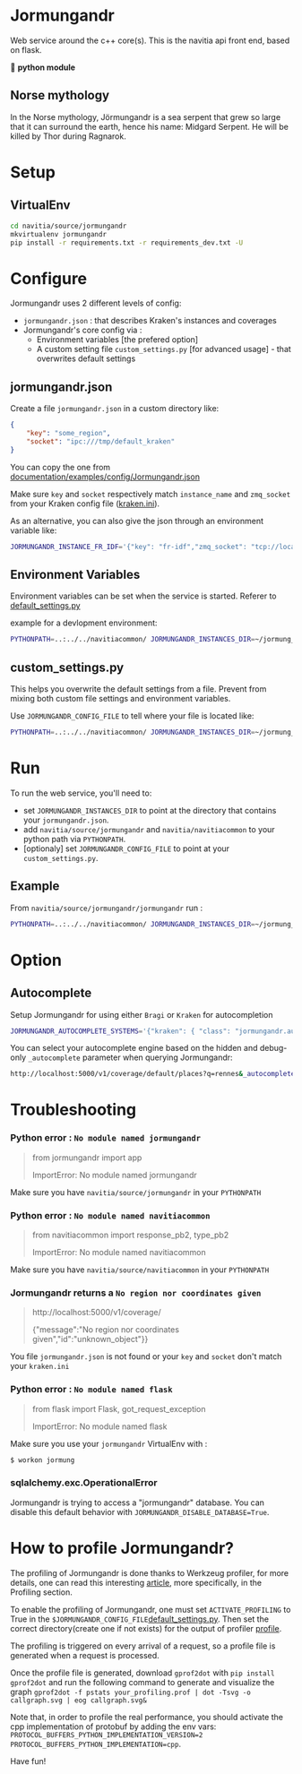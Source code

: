 
# Jormungandr
Web service around the c++ core(s). This is the navitia api front end, based on flask.

:snake: **python module**

## Norse mythology
In the Norse mythology, Jörmungandr is a sea serpent that grew so large that it can surround the earth, hence his name: Midgard Serpent. He will be killed by Thor during Ragnarok.

# Setup
## VirtualEnv

```sh
cd navitia/source/jormungandr
mkvirtualenv jormungandr
pip install -r requirements.txt -r requirements_dev.txt -U
```

# Configure

Jormungandr uses 2 different levels of config:
* `jormungandr.json` : that describes Kraken's instances and coverages
* Jormungandr's core config via :
	* Environment variables [the prefered option]  
	* A custom setting file `custom_settings.py` [for advanced usage] - that overwrites default settings

## jormungandr.json

Create a file `jormungandr.json` in a custom directory like:

```json
{
    "key": "some_region",
    "socket": "ipc:///tmp/default_kraken"
}
```

You can copy the one from [documentation/examples/config/Jormungandr.json](https://github.com/CanalTP/navitia/blob/dev/documentation/examples/config/Jormungandr.json)

Make sure `key` and `socket` respectively match `instance_name` and `zmq_socket` from your Kraken config file ([kraken.ini](https://github.com/CanalTP/navitia/blob/dev/documentation/examples/config/kraken.ini)).

As an alternative, you can also give the json through an environment variable like:
```sh
JORMUNGANDR_INSTANCE_FR_IDF='{"key": "fr-idf","zmq_socket": "tcp://localhost:3000"}'
```

## Environment Variables

Environment variables can be set when the service is started. Referer to [default_settings.py](https://github.com/CanalTP/navitia/blob/dev/source/jormungandr/jormungandr/default_settings.py)

example for a devlopment environment: 

```sh
PYTHONPATH=..:../../navitiacommon/ JORMUNGANDR_INSTANCES_DIR=~/jormung_conf/ JORMUNGANDR_START_MONITORING_THREAD=False  JORMUNGANDR_DISABLE_DATABASE=True JORMUNGANDR_IS_PUBLIC=True python manage.py runserver
```

## custom_settings.py

This helps you overwrite the default settings from a file. Prevent from mixing both custom file settings and environment variables. 

Use `JORMUNGANDR_CONFIG_FILE` to tell where your file is located like:  

```sh
PYTHONPATH=..:../../navitiacommon/ JORMUNGANDR_INSTANCES_DIR=~/jormung_conf/ JORMUNGANDR_CONFIG_FILE=~/jormung_conf/jormung_settings.py  python manage.py runserver
```

# Run 

To run the web service, you'll need to:

* set `JORMUNGANDR_INSTANCES_DIR` to point at the directory that contains your `jormungandr.json`.
* add `navitia/source/jormungandr` and `navitia/navitiacommon` to your python path via `PYTHONPATH`.
* [optionaly] set `JORMUNGANDR_CONFIG_FILE` to point at your `custom_settings.py`.  

## Example

From `navitia/source/jormungandr/jormungandr` run :

```sh
PYTHONPATH=..:../../navitiacommon/ JORMUNGANDR_INSTANCES_DIR=~/jormung_conf/ python manage.py runserver
```

# Option
## Autocomplete

Setup Jormungandr for using either `Bragi` or `Kraken` for autocompletion

```sh
JORMUNGANDR_AUTOCOMPLETE_SYSTEMS='{"kraken": { "class": "jormungandr.autocomplete.kraken.Kraken" }, "bragi": {"class": "jormungandr.autocomplete.geocodejson.GeocodeJson", "args": {"host": "http://127.0.0.1:4000", "timeout": 2}}}'
```

You can select your autocomplete engine based on the hidden and debug-only `_autocomplete` parameter when querying Jormungandr:

```sh
http://localhost:5000/v1/coverage/default/places?q=rennes&_autocomplete='<kraken|bragi>'
```

# Troubleshooting

### Python error : `No module named jormungandr`
> from jormungandr import app
>
> ImportError: No module named jormungandr

Make sure you have `navitia/source/jormungandr` in your `PYTHONPATH`

### Python error : `No module named navitiacommon`
> from navitiacommon import response_pb2, type_pb2
>
> ImportError: No module named navitiacommon

Make sure you have `navitia/source/navitiacommon` in your `PYTHONPATH`

### Jormungandr returns a `No region nor coordinates given`
> http://localhost:5000/v1/coverage/
>
> {"message":"No region nor coordinates given","id":"unknown_object"}}

You file `jormungandr.json` is not found or your `key` and `socket` don't match your `kraken.ini`

### Python error : `No module named flask`
> from flask import Flask, got_request_exception
> 
> ImportError: No module named flask

Make sure you use your `jormungandr` VirtualEnv with :

```sh
$ workon jormung
```

### sqlalchemy.exc.OperationalError

Jormungandr is trying to access a "jormungandr" database. You can disable this default behavior with `JORMUNGANDR_DISABLE_DATABASE=True`.

# How to profile Jormungandr? 

The profiling of Jormungandr is done thanks to Werkzeug profiler, for more details, one can read this interesting [article](https://blog.miguelgrinberg.com/post/the-flask-mega-tutorial-part-xvi-debugging-testing-and-profiling), more specifically, in the Profiling section.

To enable the profiling of Jormungandr, one must set `ACTIVATE_PROFILING` to True in the `$JORMUNGANDR_CONFIG_FILE`[default_settings.py](https://github.com/CanalTP/navitia/blob/dev/source/jormungandr/jormungandr/default_settings.py).
Then set the correct directory(create one if not exists) for the output of profiler [profile](https://github.com/CanalTP/navitia/blob/dev/source/jormungandr/jormungandr/api.py#L130).

The profiling is triggered on every arrival of a request, so a profile file is generated when a request is processed.

Once the profile file is generated, download `gprof2dot` with `pip install gprof2dot` and run the following command to generate and visualize the graph `gprof2dot -f pstats your_profiling.prof | dot -Tsvg -o callgraph.svg | eog callgraph.svg&`

Note that, in order to profile the real performance, you should activate the cpp implementation of protobuf by adding the env vars: `PROTOCOL_BUFFERS_PYTHON_IMPLEMENTATION_VERSION=2 PROTOCOL_BUFFERS_PYTHON_IMPLEMENTATION=cpp`.

Have fun! 

